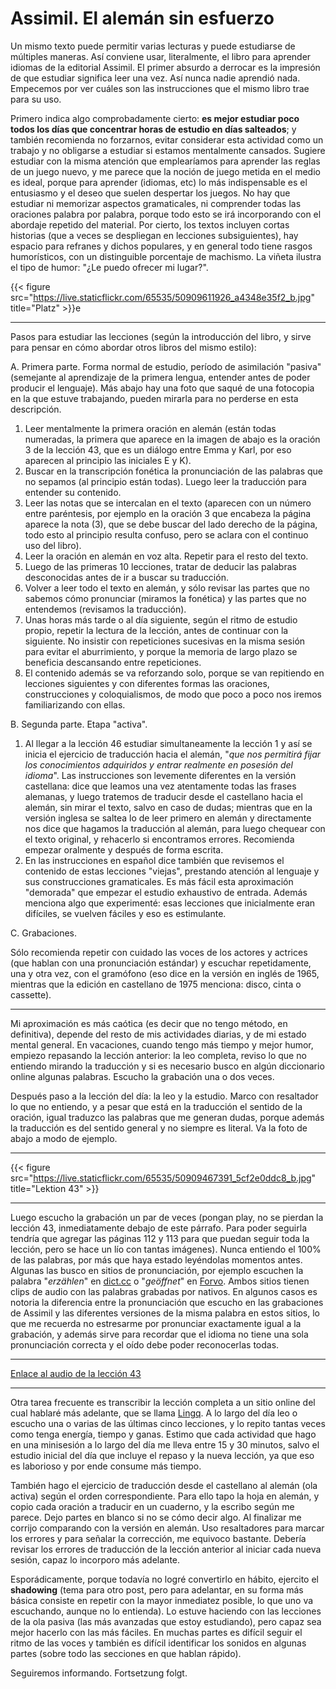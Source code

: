 # Assimil. El alemán sin esfuerzo


Un mismo texto puede permitir varias lecturas y puede estudiarse de múltiples
maneras. Así conviene usar, literalmente, el libro para aprender idiomas de la
editorial Assimil. El primer absurdo a derrocar es la impresión de que estudiar
significa leer una vez. Así nunca nadie aprendió nada. Empecemos por ver cuáles
son las instrucciones que el mismo libro trae para su uso.

Primero indica algo comprobadamente cierto: **es mejor estudiar poco
todos los días que concentrar horas de estudio en días salteados**; y
también recomienda no forzarnos, evitar considerar esta actividad como
un trabajo y no obligarse a estudiar si estamos mentalmente cansados.
Sugiere estudiar con la misma atención que emplearíamos para aprender
las reglas de un juego nuevo, y me parece que la noción de juego metida
en el medio es ideal, porque para aprender (idiomas, etc) lo más
indispensable es el entusiasmo y el deseo que suelen despertar los
juegos. No hay que estudiar ni memorizar aspectos gramaticales, ni
comprender todas las oraciones palabra por palabra, porque todo esto se
irá incorporando con el abordaje repetido del material. Por cierto, los
textos incluyen cortas historias (que a veces se despliegan en lecciones
subsiguientes), hay espacio para refranes y dichos populares, y en
general todo tiene rasgos humorísticos, con un distinguible porcentaje
de machismo. La viñeta ilustra el tipo de humor: \"¿Le puedo ofrecer mi
lugar?\".

{{< figure src="https://live.staticflickr.com/65535/50909611926_a4348e35f2_b.jpg" title="Platz" >}}e

------------------------------------------------------------------------

Pasos para estudiar las lecciones (según la introducción del libro, y
sirve para pensar en cómo abordar otros libros del mismo estilo):

A.  Primera parte. Forma normal de estudio, período de asimilación
    \"pasiva\" (semejante al aprendizaje de la primera lengua, entender
    antes de poder producir el lenguaje). Más abajo hay una foto que
    saqué de una fotocopia en la que estuve trabajando, pueden mirarla
    para no perderse en esta descripción.

   1.  Leer mentalmente la primera oración en alemán (están todas
       numeradas, la primera que aparece en la imagen de abajo es la
       oración 3 de la lección 43, que es un diálogo entre Emma y Karl,
       por eso aparecen al principio las iniciales E y K).
   2.  Buscar en la transcripción fonética la pronunciación de las
       palabras que no sepamos (al principio están todas). Luego leer
       la traducción para entender su contenido.
   3.  Leer las notas que se intercalan en el texto (aparecen con un
       número entre paréntesis, por ejemplo en la oración 3 que
       encabeza la página aparece la nota (3), que se debe buscar del
       lado derecho de la página, todo esto al principio resulta
       confuso, pero se aclara con el continuo uso del libro).
   4.  Leer la oración en alemán en voz alta. Repetir para el resto del
       texto.
   5.  Luego de las primeras 10 lecciones, tratar de deducir las
       palabras desconocidas antes de ir a buscar su traducción.
   6.  Volver a leer todo el texto en alemán, y sólo revisar las partes
       que no sabemos cómo pronunciar (miramos la fonética) y las
       partes que no entendemos (revisamos la traducción).
   7.  Unas horas más tarde o al día siguiente, según el ritmo de
       estudio propio, repetir la lectura de la lección, antes de
       continuar con la siguiente. No insistir con repeticiones
       sucesivas en la misma sesión para evitar el aburrimiento, y
       porque la memoria de largo plazo se beneficia descansando entre
       repeticiones.
   8.  El contenido además se va reforzando solo, porque se van
       repitiendo en lecciones siguientes y con diferentes formas las
       oraciones, construcciones y coloquialismos, de modo que poco a
       poco nos iremos familiarizando con ellas.

B.  Segunda parte. Etapa \"activa\".

   1.  Al llegar a la lección 46 estudiar simultaneamente la lección 1
       y así se inicia el ejercicio de traducción hacia el alemán,
       \"*que nos permitirá fijar los conocimientos adquiridos y entrar
       realmente en posesión del idioma*\". Las instrucciones son
       levemente diferentes en la versión castellana: dice que leamos
       una vez atentamente todas las frases alemanas, y luego tratemos
       de traducir desde el castellano hacia el alemán, sin mirar el
       texto, salvo en caso de dudas; mientras que en la versión
       inglesa se saltea lo de leer primero en alemán y directamente
       nos dice que hagamos la traducción al alemán, para luego
       chequear con el texto original, y rehacerlo si encontramos
       errores. Recomienda empezar oralmente y después de forma
       escrita.
   2.  En las instrucciones en español dice también que revisemos el
       contenido de estas lecciones \"viejas\", prestando atención al
       lenguaje y sus construcciones gramaticales. Es más fácil esta
       aproximación \"demorada\" que empezar el estudio exhaustivo de
       entrada. Además menciona algo que experimenté: esas lecciones
       que inicialmente eran difíciles, se vuelven fáciles y eso es
       estimulante.

C.  Grabaciones.

   Sólo recomienda repetir con cuidado las voces de los actores y
   actrices (que hablan con una pronunciación estándar) y escuchar
   repetidamente, una y otra vez, con el gramófono (eso dice en la
   versión en inglés de 1965, mientras que la edición en castellano de
   1975 menciona: disco, cinta o cassette).

------------------------------------------------------------------------

Mi aproximación es más caótica (es decir que no tengo método, en
definitiva), depende del resto de mis actividades diarias, y de mi
estado mental general. En vacaciones, cuando tengo más tiempo y mejor
humor, empiezo repasando la lección anterior: la leo completa, reviso lo
que no entiendo mirando la traducción y si es necesario busco en algún
diccionario online algunas palabras. Escucho la grabación una o dos
veces.

Después paso a la lección del día: la leo y la estudio. Marco con
resaltador lo que no entiendo, y a pesar que está en la traducción el
sentido de la oración, igual traduzco las palabras que me generan dudas,
porque además la traducción es del sentido general y no siempre es
literal. Va la foto de abajo a modo de ejemplo.

------------------------------------------------------------------------

{{< figure src="https://live.staticflickr.com/65535/50909467391_5cf2e0ddc8_b.jpg" title="Lektion 43" >}}

------------------------------------------------------------------------

Luego escucho la grabación un par de veces (pongan play, no se pierdan
la lección 43, inmediatamente debajo de este párrafo. Para poder
seguirla tendría que agregar las páginas 112 y 113 para que puedan
seguir toda la lección, pero se hace un lío con tantas imágenes). Nunca
entiendo el 100% de las palabras, por más que haya estado leyéndolas
momentos antes. Algunas las busco en sitios de pronunciación, por
ejemplo escuchen la palabra \"*erzählen*\" en
[dict.cc](https://www.dict.cc/?s=erz%C3%A4hlen) o \"*geöffnet*\" en
[Forvo](https://forvo.com/word/ge%C3%B6ffnet/#de). Ambos sitios tienen
clips de audio con las palabras grabadas por nativos. En algunos casos
es notoria la diferencia entre la pronunciación que escucho en las
grabaciones de Assimil y las diferentes versiones de la misma palabra en
estos sitios, lo que me recuerda no estresarme por pronunciar
exactamente igual a la grabación, y además sirve para recordar que el
idioma no tiene una sola pronunciación correcta y el oído debe poder
reconocerlas todas.

------------------------------------------------------------------------

[Enlace al audio de la lección 43](https://soundcloud.com/el-diego-efe/043-assimil-deutsch-ohne-muhe)

------------------------------------------------------------------------

Otra tarea frecuente es transcribir la lección completa a un sitio
online del cual hablaré más adelante, que se llama
[Lingq](https://www.lingq.com). A lo largo del día leo o escucho una o
varias de las últimas cinco lecciones, y lo repito tantas veces como
tenga energía, tiempo y ganas. Estimo que cada actividad que hago en una
minisesión a lo largo del día me lleva entre 15 y 30 minutos, salvo el
estudio inicial del día que incluye el repaso y la nueva lección, ya que
eso es laborioso y por ende consume más tiempo.

También hago el ejercicio de traducción desde el castellano al alemán
(ola activa) según el orden correspondiente. Para ello tapo la hoja en
alemán, y copio cada oración a traducir en un cuaderno, y la escribo
según me parece. Dejo partes en blanco si no se cómo decir algo. Al
finalizar me corrijo comparando con la versión en alemán. Uso
resaltadores para marcar los errores y para señalar la corrección, me
equivoco bastante. Debería revisar los errores de traducción de la
lección anterior al iniciar cada nueva sesión, capaz lo incorporo más
adelante.

Esporádicamente, porque todavía no logré convertirlo en hábito, ejercito
el **shadowing** (tema para otro post, pero para adelantar, en su forma
más básica consiste en repetir con la mayor inmediatez posible, lo que
uno va escuchando, aunque no lo entienda). Lo estuve haciendo con las
lecciones de la ola pasiva (las más avanzadas que estoy estudiando),
pero capaz sea mejor hacerlo con las más fáciles. En muchas partes es
difícil seguir el ritmo de las voces y también es difícil identificar
los sonidos en algunas partes (sobre todo las secciones en que hablan
rápido).

Seguiremos informando. Fortsetzung folgt.

